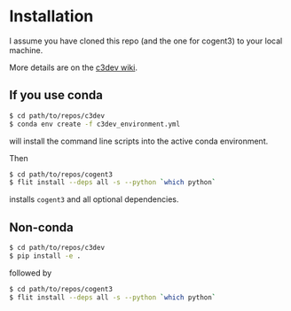 # Installation

I assume you have cloned this repo (and the one for cogent3) to your local machine.

More details are on the [c3dev wiki](https://github.com/cogent3/c3dev/wiki).

## If you use conda

```bash
$ cd path/to/repos/c3dev
$ conda env create -f c3dev_environment.yml
```
will install the command line scripts into the active conda environment.

Then

```bash
$ cd path/to/repos/cogent3
$ flit install --deps all -s --python `which python`
```

installs `cogent3` and all optional dependencies.

## Non-conda

```bash
$ cd path/to/repos/c3dev
$ pip install -e .
```
followed by

```bash
$ cd path/to/repos/cogent3
$ flit install --deps all -s --python `which python`
```
